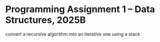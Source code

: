 # Programming Assignment 1 – Data Structures, 2025B 

convert a recursive algorithm into an iterative one using a stack